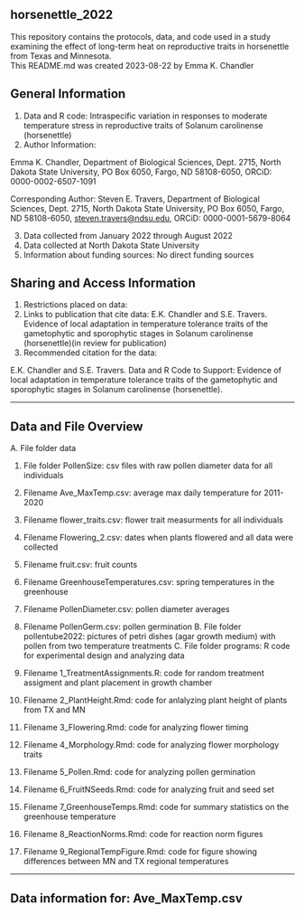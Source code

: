 ## horsenettle_2022
This repository contains the protocols, data, and code used in a study examining the effect of long-term heat on reproductive traits in horsenettle from Texas and Minnesota.  
This README.md was created 2023-08-22 by Emma K. Chandler

## General Information
1. Data and R code: Intraspecific variation in responses to moderate temperature stress in reproductive traits of Solanum carolinense (horsenettle)
2. Author Information:

Emma K. Chandler, Department of Biological Sciences, Dept. 2715, North Dakota State University, PO Box 6050, Fargo, ND 58108-6050, ORCiD: 0000-0002-6507-1091

Corresponding Author: Steven E. Travers, Department of Biological Sciences, Dept. 2715, North Dakota State University, PO Box 6050, Fargo, ND 58108-6050, steven.travers@ndsu.edu, ORCiD: 0000-0001-5679-8064

3. Data collected from January 2022 through August 2022
4. Data collected at North Dakota State University
5. Information about funding sources: No direct funding sources

## Sharing and Access Information
1. Restrictions placed on data:
2. Links to publication that cite data: E.K. Chandler and S.E. Travers. Evidence of local adaptation in temperature tolerance traits of the gametophytic and sporophytic stages in Solanum carolinense (horsenettle)(in review for publication)
3. Recommended citation for the data:

E.K. Chandler and S.E. Travers. Data and R Code to Support: Evidence of local adaptation in temperature tolerance traits of the gametophytic and sporophytic stages in Solanum carolinense (horsenettle).

______________
## Data and File Overview
A. File folder data
  1. File folder PollenSize: csv files with raw pollen diameter data for all individuals
  2. Filename Ave_MaxTemp.csv: average max daily temperature for 2011-2020
  3. Filename flower_traits.csv: flower trait measurments for all individuals
  4. Filename Flowering_2.csv: dates when plants flowered and all data were collected
  5. Filename fruit.csv: fruit counts
  6. Filename GreenhouseTemperatures.csv: spring temperatures in the greenhouse
  7. Filename PollenDiameter.csv: pollen diameter averages
  8. Filename PollenGerm.csv: pollen germination
B. File folder pollentube2022: pictures of petri dishes (agar growth medium) with pollen from two temperature treatments
C. File folder programs: R code for experimental design and analyzing data 
   
   1. Filename 1_TreatmentAssignments.R: code for random treatment assigment and plant placement in growth chamber
   2. Filename 2_PlantHeight.Rmd: code for anlalyzing plant height of plants from TX and MN
   3. Filename 3_Flowering.Rmd: code for analyzing flower timing
   4. Filename 4_Morphology.Rmd: code for analyzing flower morphology traits
   5. Filename 5_Pollen.Rmd: code for analyzing pollen germination
   6. Filename 6_FruitNSeeds.Rmd: code for analyzing fruit and seed set
   7. Filename 7_GreenhouseTemps.Rmd: code for summary statistics on the greenhouse temperature
   8. Filename 8_ReactionNorms.Rmd:  code for reaction norm figures
   9. Filename 9_RegionalTempFigure.Rmd: code for figure showing differences between MN and TX regional temperatures
________________
## Data information for: Ave_MaxTemp.csv

